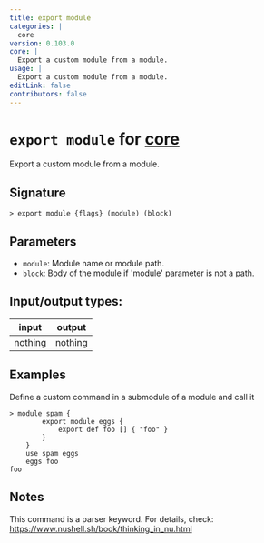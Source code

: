 ```yaml
---
title: export module
categories: |
  core
version: 0.103.0
core: |
  Export a custom module from a module.
usage: |
  Export a custom module from a module.
editLink: false
contributors: false
---
```

<!-- This file is automatically generated. Please edit the command in https://github.com/nushell/nushell instead. -->

# `export module` for [core](/commands/categories/core.md)

<div class='command-title'>Export a custom module from a module.</div>

## Signature

```> export module {flags} (module) (block)```

## Parameters

 -  `module`: Module name or module path.
 -  `block`: Body of the module if 'module' parameter is not a path.


## Input/output types:

| input   | output  |
| ------- | ------- |
| nothing | nothing |

## Examples

Define a custom command in a submodule of a module and call it
```nu
> module spam {
        export module eggs {
            export def foo [] { "foo" }
        }
    }
    use spam eggs
    eggs foo
foo
```

## Notes
This command is a parser keyword. For details, check:
  https://www.nushell.sh/book/thinking_in_nu.html